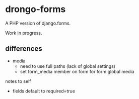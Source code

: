 drongo-forms
============

A PHP version of django.forms.

Work in progress.



differences
-----------

* media
  - need to use full paths (lack of global settings)
  - set form_media member on form for form global media


notes to self
- fields default to required=true


